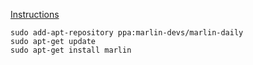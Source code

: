 [Instructions](http://www.maketecheasier.com/using-marlin-file-manager-as-nautilus-alternative/)

`sudo add-apt-repository ppa:marlin-devs/marlin-daily`  
`sudo apt-get update`  
`sudo apt-get install marlin`  
